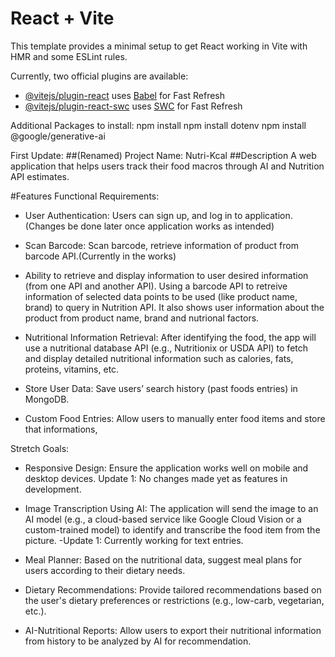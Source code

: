 # React + Vite

This template provides a minimal setup to get React working in Vite with HMR and some ESLint rules.

Currently, two official plugins are available:

- [@vitejs/plugin-react](https://github.com/vitejs/vite-plugin-react/blob/main/packages/plugin-react/README.md) uses [Babel](https://babeljs.io/) for Fast Refresh
- [@vitejs/plugin-react-swc](https://github.com/vitejs/vite-plugin-react-swc) uses [SWC](https://swc.rs/) for Fast Refresh

Additional Packages to install:
npm install
npm install dotenv
npm install @google/generative-ai

First Update:
##(Renamed) Project Name: Nutri-Kcal
##Description A web application that helps users track their food macros through AI and Nutrition API estimates.

#Features
Functional Requirements:
- User Authentication: Users can sign up, and log in to application. (Changes be done later once application works as intended)

- Scan Barcode: Scan barcode, retrieve information of product from barcode API.(Currently in the works)

- Ability to retrieve and display information to user desired information (from one API and another API). Using a barcode API to retreive information of selected data points to be used (like product name, brand) to query in Nutrition API. It also shows user information about the product from product name, brand and nutrional factors.

- Nutritional Information Retrieval: After identifying the food, the app will use a nutritional database API (e.g., Nutritionix or USDA API) to fetch and display detailed nutritional information such as calories, fats, proteins, vitamins, etc.

- Store User Data: Save users’ search history (past foods entries) in MongoDB.

- Custom Food Entries: Allow users to manually enter food items and store that informations,

Stretch Goals:
- Responsive Design: Ensure the application works well on mobile and desktop devices. Update 1: No changes made yet as features in development. 

- Image Transcription Using AI: The application will send the image to an AI model (e.g., a cloud-based service like Google Cloud Vision or a custom-trained model) to identify and transcribe the food item from the picture. -Update 1: Currently working for text entries.

- Meal Planner: Based on the nutritional data, suggest meal plans for users according to their dietary needs.
- Dietary Recommendations: Provide tailored recommendations based on the user's dietary preferences or restrictions (e.g., low-carb, vegetarian, etc.).
- AI-Nutritional Reports: Allow users to export their nutritional information from history to be analyzed by AI for recommendation.


